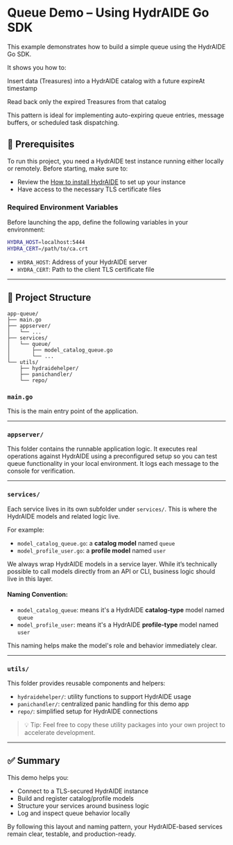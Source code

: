 # Queue Demo – Using HydrAIDE Go SDK

This example demonstrates how to build a simple queue using the HydrAIDE Go SDK.

It shows you how to:

Insert data (Treasures) into a HydrAIDE catalog with a future expireAt timestamp

Read back only the expired Treasures from that catalog

This pattern is ideal for implementing auto-expiring queue entries, message buffers, or scheduled task dispatching.

## 🔧 Prerequisites

To run this project, you need a HydrAIDE test instance running either locally or remotely. Before starting, make sure to:

* Review the [How to install HydrAIDE](../../../../../install/README.md) to set up your instance
* Have access to the necessary TLS certificate files

### Required Environment Variables

Before launching the app, define the following variables in your environment:

```bash
HYDRA_HOST=localhost:5444
HYDRA_CERT=/path/to/ca.crt
```

* `HYDRA_HOST`: Address of your HydrAIDE server
* `HYDRA_CERT`: Path to the client TLS certificate file

---

## 📁 Project Structure

```text
app-queue/
├── main.go
├── appserver/
│   └── ...
├── services/
│   └── queue/
│       ├── model_catalog_queue.go
│       └── ...
└── utils/
    ├── hydraidehelper/
    ├── panichandler/
    └── repo/
```

### `main.go`

This is the main entry point of the application.

---

### `appserver/`

This folder contains the runnable application logic. It executes real operations against HydrAIDE using a preconfigured setup so you can test queue functionality in your local environment. It logs each message to the console for verification.

---

### `services/`

Each service lives in its own subfolder under `services/`. This is where the HydrAIDE models and related logic live.

For example:

* `model_catalog_queue.go`: a **catalog model** named `queue`
* `model_profile_user.go`: a **profile model** named `user`

We always wrap HydrAIDE models in a service layer. While it’s technically possible to call models directly from an API or CLI, business logic should live in this layer.

#### Naming Convention:

* `model_catalog_queue`: means it's a HydrAIDE **catalog-type** model named `queue`
* `model_profile_user`: means it's a HydrAIDE **profile-type** model named `user`

This naming helps make the model's role and behavior immediately clear.

---

### `utils/`

This folder provides reusable components and helpers:

* `hydraidehelper/`: utility functions to support HydrAIDE usage
* `panichandler/`: centralized panic handling for this demo app
* `repo/`: simplified setup for HydrAIDE connections

> 💡 Tip: Feel free to copy these utility packages into your own project to accelerate development.

---

## ✅ Summary

This demo helps you:

* Connect to a TLS-secured HydrAIDE instance
* Build and register catalog/profile models
* Structure your services around business logic
* Log and inspect queue behavior locally

By following this layout and naming pattern, your HydrAIDE-based services remain clear, testable, and production-ready.
